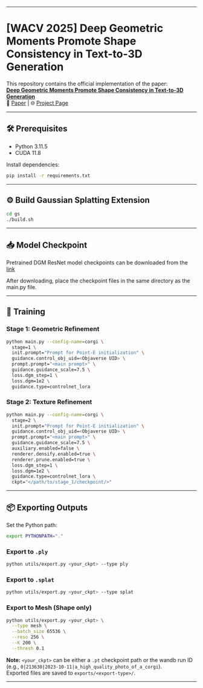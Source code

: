
---

# [WACV 2025] Deep Geometric Moments Promote Shape Consistency in Text-to-3D Generation

This repository contains the official implementation of the paper:  
**[Deep Geometric Moments Promote Shape Consistency in Text-to-3D Generation](https://arxiv.org/pdf/2408.05938)**  
📄 [Paper](https://arxiv.org/pdf/2408.05938) | 🌐 [Project Page](https://moment-3d.github.io/)

---

## 🛠️ Prerequisites

- Python 3.11.5  
- CUDA 11.8  

Install dependencies:
```bash
pip install -r requirements.txt
```

---

## ⚙️ Build Gaussian Splatting Extension

```bash
cd gs
./build.sh
```

---

## 📥 Model Checkpoint

Pretrained DGM ResNet model checkpoints can be downloaded from the [link](https://drive.google.com/file/d/10Lz2SR-1623PqWW4MGPmNhACAsX3Vb7i/view?usp=sharing)

After downloading, place the checkpoint files in the same directory as the main.py file.

---

## 🚀 Training

### Stage 1: Geometric Refinement

```bash
python main.py --config-name=corgi \
  stage=1 \
  init.prompt="Prompt for Point-E initialization" \
  guidance.control_obj_uid=<Objaverse UID> \
  prompt.prompt="<main prompt>" \
  guidance.guidance_scale=7.5 \
  loss.dgm_step=1 \
  loss.dgm=1e2 \
  guidance.type=controlnet_lora
```

### Stage 2: Texture Refinement

```bash
python main.py --config-name=corgi \
  stage=2 \
  init.prompt="Prompt for Point-E initialization" \
  guidance.control_obj_uid=<Objaverse UID> \
  prompt.prompt="<main prompt>" \
  guidance.guidance_scale=7.5 \
  auxiliary.enabled=false \
  renderer.densify.enabled=true \
  renderer.prune.enabled=true \
  loss.dgm_step=1 \
  loss.dgm=1e2 \
  guidance.type=controlnet_lora \
  ckpt="</path/to/stage_1/checkpoint/>"
```

---

## 📦 Exporting Outputs

Set the Python path:
```bash
export PYTHONPATH="."
```

### Export to `.ply`
```bash
python utils/export.py <your_ckpt> --type ply
```

### Export to `.splat`
```bash
python utils/export.py <your_ckpt> --type splat
```

### Export to Mesh (Shape only)
```bash
python utils/export.py <your_ckpt> \
  --type mesh \
  --batch_size 65536 \
  --reso 256 \
  --K 200 \
  --thresh 0.1
```

**Note:** `<your_ckpt>` can be either a `.pt` checkpoint path or the wandb run ID  
(e.g., `0|213630|2023-10-11|a_high_quality_photo_of_a_corgi`).  
Exported files are saved to `exports/<export-type>/`.

---